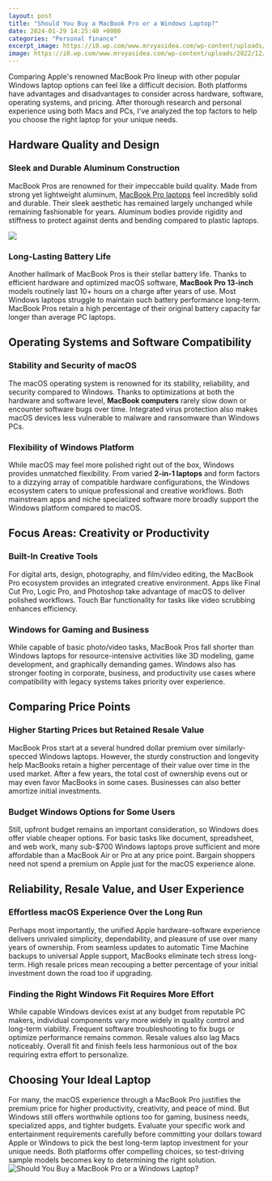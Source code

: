 ```yaml
---
layout: post
title: "Should You Buy a MacBook Pro or a Windows Laptop?"
date: 2024-01-29 14:25:40 +0000
categories: "Personal finance"
excerpt_image: https://i0.wp.com/www.mrvyasidea.com/wp-content/uploads/2022/12/Soundproof-Idea-28-compressed.jpg
image: https://i0.wp.com/www.mrvyasidea.com/wp-content/uploads/2022/12/Soundproof-Idea-28-compressed.jpg
---
```


Comparing Apple's renowned MacBook Pro lineup with other popular Windows laptop options can feel like a difficult decision. Both platforms have advantages and disadvantages to consider across hardware, software, operating systems, and pricing. After thorough research and personal experience using both Macs and PCs, I've analyzed the top factors to help you choose the right laptop for your unique needs.
## Hardware Quality and Design
### Sleek and Durable Aluminum Construction 
MacBook Pros are renowned for their impeccable build quality. Made from strong yet lightweight aluminum, [MacBook Pro laptops](https://store.fi.io.vn/funny-xmas-this-is-my-christmas-pajama-heartbeat-video-game-98/women&) feel incredibly solid and durable. Their sleek aesthetic has remained largely unchanged while remaining fashionable for years. Aluminum bodies provide rigidity and stiffness to protect against dents and bending compared to plastic laptops. 

![](https://res.cloudinary.com/dznq0o0si/image/upload/v1656152038/qysv9bthzf5nynp4dchb.jpg)
### Long-Lasting Battery Life
Another hallmark of MacBook Pros is their stellar battery life. Thanks to efficient hardware and optimized macOS software, **MacBook Pro 13-inch** models routinely last 10+ hours on a charge after years of use. Most Windows laptops struggle to maintain such battery performance long-term. MacBook Pros retain a high percentage of their original battery capacity far longer than average PC laptops.
## Operating Systems and Software Compatibility
### Stability and Security of macOS
The macOS operating system is renowned for its stability, reliability, and security compared to Windows. Thanks to optimizations at both the hardware and software level, **MacBook computers** rarely slow down or encounter software bugs over time. Integrated virus protection also makes macOS devices less vulnerable to malware and ransomware than Windows PCs.
### Flexibility of Windows Platform 
While macOS may feel more polished right out of the box, Windows provides unmatched flexibility. From varied **2-in-1 laptops** and form factors to a dizzying array of compatible hardware configurations, the Windows ecosystem caters to unique professional and creative workflows. Both mainstream apps and niche specialized software more broadly support the Windows platform compared to macOS.
## Focus Areas: Creativity or Productivity
### Built-In Creative Tools 
For digital arts, design, photography, and film/video editing, the MacBook Pro ecosystem provides an integrated creative environment. Apps like Final Cut Pro, Logic Pro, and Photoshop take advantage of macOS to deliver polished workflows. Touch Bar functionality for tasks like video scrubbing enhances efficiency. 
### Windows for Gaming and Business 
While capable of basic photo/video tasks, MacBook Pros fall shorter than Windows laptops for resource-intensive activities like 3D modeling, game development, and graphically demanding games. Windows also has stronger footing in corporate, business, and productivity use cases where compatibility with legacy systems takes priority over experience.
## Comparing Price Points
### Higher Starting Prices but Retained Resale Value
MacBook Pros start at a several hundred dollar premium over similarly-specced Windows laptops. However, the sturdy construction and longevity help MacBooks retain a higher percentage of their value over time in the used market. After a few years, the total cost of ownership evens out or may even favor MacBooks in some cases. Businesses can also better amortize initial investments.
### Budget Windows Options for Some Users 
Still, upfront budget remains an important consideration, so Windows does offer viable cheaper options. For basic tasks like document, spreadsheet, and web work, many sub-$700 Windows laptops prove sufficient and more affordable than a MacBook Air or Pro at any price point. Bargain shoppers need not spend a premium on Apple just for the macOS experience alone.
## Reliability, Resale Value, and User Experience
### Effortless macOS Experience Over the Long Run
Perhaps most importantly, the unified Apple hardware-software experience delivers unrivaled simplicity, dependability, and pleasure of use over many years of ownership. From seamless updates to automatic Time Machine backups to universal Apple support, MacBooks eliminate tech stress long-term. High resale prices mean recouping a better percentage of your initial investment down the road too if upgrading.
### Finding the Right Windows Fit Requires More Effort 
While capable Windows devices exist at any budget from reputable PC makers, individual components vary more widely in quality control and long-term viability. Frequent software troubleshooting to fix bugs or optimize performance remains common. Resale values also lag Macs noticeably. Overall fit and finish feels less harmonious out of the box requiring extra effort to personalize.
## Choosing Your Ideal Laptop
For many, the macOS experience through a MacBook Pro justifies the premium price for higher productivity, creativity, and peace of mind. But Windows still offers worthwhile options too for gaming, business needs, specialized apps, and tighter budgets. Evaluate your specific work and entertainment requirements carefully before committing your dollars toward Apple or Windows to pick the best long-term laptop investment for your unique needs. Both platforms offer compelling choices, so test-driving sample models becomes key to determining the right solution.
![Should You Buy a MacBook Pro or a Windows Laptop?](https://i0.wp.com/www.mrvyasidea.com/wp-content/uploads/2022/12/Soundproof-Idea-28-compressed.jpg)